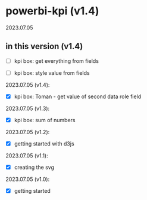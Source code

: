 # powerbi-kpi (v1.4)
2023.07.05


## in this version (v1.4)



* [ ] kpi box: get everything from fields
* [ ] kpi box: style value from fields


2023.07.05 (v1.4):
* [x] kpi box: Toman - get value of second data role field

2023.07.05 (v1.3):
* [x] kpi box: sum of numbers

2023.07.05 (v1.2):
* [x] getting started with d3js

2023.07.05 (v1.1):
* [x] creating the svg

2023.07.05 (v1.0):
* [x] getting started
